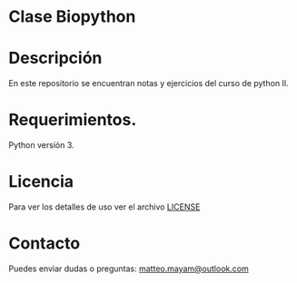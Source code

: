 # Clase Biopython  

# Descripción  
En este repositorio se encuentran notas y ejercicios del curso de 
python II.   

# Requerimientos.   
Python versión 3.  

# Licencia  
Para ver los detalles de uso ver el archivo [LICENSE](./LICENSE)  

# Contacto   
Puedes enviar dudas o preguntas: matteo.mayam@outlook.com  
